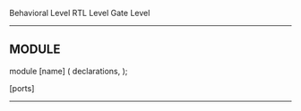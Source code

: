 Behavioral Level
RTL        Level
Gate       Level
***************************************************************************************
MODULE
---------------------------------------------------------------------------------------
module [name] (
    declarations,
);

[ports]
***************************************************************************************